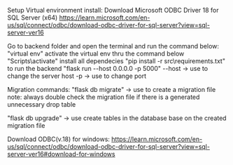Setup Virtual environment
install: 
Download Microsoft ODBC Driver 18 for SQL Server (x64)
https://learn.microsoft.com/en-us/sql/connect/odbc/download-odbc-driver-for-sql-server?view=sql-server-ver16

Go to backend folder and open the terminal and run the command below:
"virtual env"
activate the virtual env thru the command below
"Scripts\activate"
install all dependecies
"pip install -r src\requirements.txt"
to run the backend 
"flask run --host 0.0.0.0 -p 5000"
--host -> use to change the server host
-p -> use to change port


Migration commands:
"flask db migrate" -> use to create a migration file
note: always double check the migration file if there is a generated unnecessary drop table

"flask db upgrade" -> use create tables in the database base on the created migration file

Download ODBC(v.18) for windows: https://learn.microsoft.com/en-us/sql/connect/odbc/download-odbc-driver-for-sql-server?view=sql-server-ver16#download-for-windows